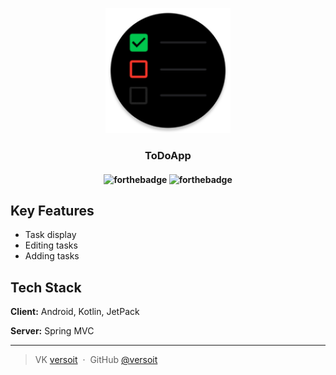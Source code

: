 <p align="center">
  <a href="#"><img src="https://github.com/Ruslan141/TodoApp/blob/master/app/src/main/res/mipmap-xxxhdpi/ic_launcher_round.png?raw=true" alt="ToDoApp" width="200"></a>
  <h3 align="center">
  ToDoApp
  </h3>
</p>

<h4 align="center">

![forthebadge](https://forthebadge.com/images/badges/built-for-android.svg)
![forthebadge](http://forthebadge.com/images/badges/built-with-love.svg)

</h4>

## Key Features

* Task display
* Editing tasks
* Adding tasks

## Tech Stack

**Client:** Android, Kotlin, JetPack

**Server:** Spring MVC

___

> VK [versoit](https://vk.com/versoit) &nbsp;&middot;&nbsp;
> GitHub [@versoit](https://github.com/VersoIt)
